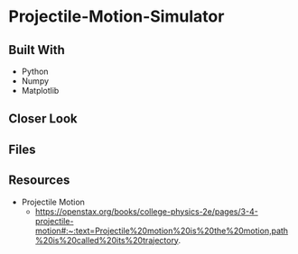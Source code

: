 # Projectile-Motion-Simulator

###


###


## Built With
* Python
* Numpy
* Matplotlib

## Closer Look

## Files


## Resources
* Projectile Motion
  * https://openstax.org/books/college-physics-2e/pages/3-4-projectile-motion#:~:text=Projectile%20motion%20is%20the%20motion,path%20is%20called%20its%20trajectory.
